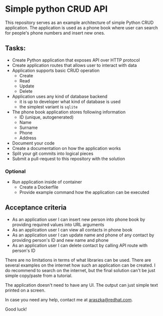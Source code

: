# Simple python CRUD API

This repository serves as an example architecture of simple Python CRUD application. The application is used as a phone book where user can search for people's phone numbers and insert new ones.

## Tasks:
 - Create Python application that exposes API over HTTP protocol
 - Create application routes that allows user to interact with data
 - Application supports basic CRUD operation
   - Create
   - Read
   - Update
   - Delete
 - Application uses any kind of database backend
   - it is up to developer what kind of database is used
   - the simplest variant is `sqlite`
 - The phone book application stores following information
   - ID (unique, autogenerated)
   - Name
   - Surname
   - Phone
   - Address
 - Document your code
 - Create a documentation on how the application works
 - Split your git commits into logical pieces
 - Submit a pull-request to this repository with the solution

### Optional
 - Run application inside of container
   - Create a Dockerfile
   - Provide example command how the application can be executed

## Acceptance criteria
 - As an application user I can insert new person into phone book by providing required values into URL arguments
 - As an application user I can view all contacts in phone book
 - As an application user I can update name and phone of any contact by providing person's ID and new name and phone
 - As an application user I can delete contact by calling API route with person's ID


There are no limitations in terms of what libraries can be used. There are several examples on the internet how such an application can be created. I do recommend to search on the internet, but the final solution can't be just simple copy/paste from a tutorial.

The application doesn't need to have any UI. The output can just simple text printed on a screen.

In case you need any help, contact me at araszka@redhat.com.

Good luck!